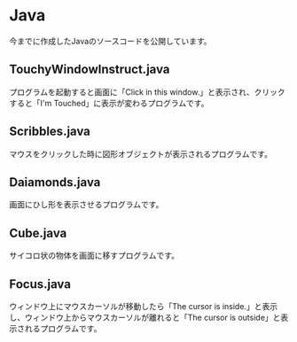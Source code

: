 # Java
今までに作成したJavaのソースコードを公開しています。
## TouchyWindowInstruct.java
プログラムを起動すると画面に「Click in this window.」と表示され、クリックすると「I'm Touched」に表示が変わるプログラムです。

## Scribbles.java
マウスをクリックした時に図形オブジェクトが表示されるプログラムです。


## Daiamonds.java
画面にひし形を表示させるプログラムです。

## Cube.java
サイコロ状の物体を画面に移すプログラムです。

## Focus.java
ウィンドウ上にマウスカーソルが移動したら「The cursor is inside.」と表示し、ウィンドウ上からマウスカーソルが離れると「The cursor is outside」と表示されるプログラムです。

